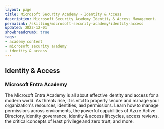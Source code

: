 ```yaml
---
layout: page
title: Microsoft Security Academy - Identity & Access
description: Microsoft Security Academy Identity & Access Management.
permalink: /skilling/microsoft-security-academy/identity-access
updated: 2022-12-01
showbreadcrumb: true
tags: 
- academy content
- microsoft security academy
- identity & access
---
```


## Identity & Access

### Microsoft Entra Academy
The Microsoft Entra Academy is all about effective identity and access for a modern world. As threats rise, it is vital to properly secure and manage your organization's resources, identities, and permissions. Learn how to manage permissions across enviroments, the powerful capabilities of Azure Active Directory, identity governance, identity & access lifecycles, access reviews, the critical concepts of least privilege and zero trust, and more.